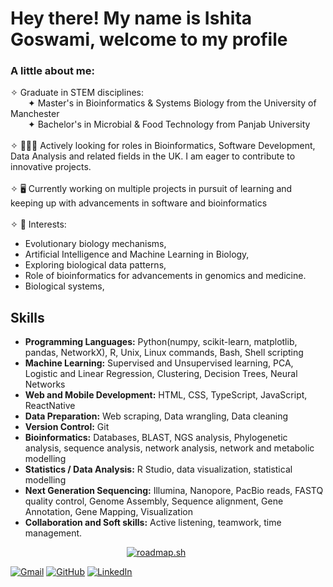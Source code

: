 <H1> Hey there! My name is Ishita Goswami, welcome to my profile</H1>

<H3> A little about me: </H3>
✧ Graduate in STEM disciplines:
<br>
&emsp;&emsp;✦ Master's in Bioinformatics & Systems Biology from the University of Manchester
<br>
&emsp;&emsp;✦ Bachelor's in Microbial & Food Technology from Panjab University
<br><br>
✧ 👩🏻‍💻 Actively looking for roles in Bioinformatics, Software Development, Data Analysis and related fields in the UK. I am eager to contribute to innovative projects.
<br><br>
✧ 🖥️ Currently working on multiple projects in pursuit of learning and keeping up with advancements in software and bioinformatics
<br><br>
✧ 🔬 Interests: 
<ul>
  <li>Evolutionary biology mechanisms,</li>
  <li>Artificial Intelligence and Machine Learning in Biology,</li>
  <li>Exploring biological data patterns,</li>
  <li>Role of bioinformatics for advancements in genomics and medicine.</li>
  <li>Biological systems,</li> 
</ul>

<h2>Skills</h2>
<ul>
  <li><b>Programming Languages:</b> Python(numpy, scikit-learn, matplotlib, pandas, NetworkX), R, Unix, Linux commands, Bash, Shell scripting</li>
  <li><b>Machine Learning:</b> Supervised and Unsupervised learning, PCA, Logistic and Linear Regression, Clustering, Decision Trees, Neural Networks</li>
  <li><b>Web and Mobile Development:</b> HTML, CSS, TypeScript, JavaScript, ReactNative</li>
  <li><b>Data Preparation:</b> Web scraping, Data wrangling, Data cleaning</li>
  <li><b>Version Control:</b> Git</li>
  <li><b>Bioinformatics:</b> Databases, BLAST, NGS analysis, Phylogenetic analysis, sequence analysis, network analysis, network and metabolic modelling</li>
  <li><b>Statistics / Data Analysis:</b> R Studio, data visualization, statistical modelling </li>
  <li><b>Next Generation Sequencing:</b> Illumina, Nanopore, PacBio reads, FASTQ quality control, Genome Assembly, Sequence alignment, Gene Annotation, Gene Mapping, Visualization</li>
  <li><b>Collaboration and Soft skills:</b> Active listening, teamwork, time management.</li>
</ul>
&emsp;&emsp;&emsp;&emsp;&emsp;&emsp;&emsp;&emsp;&emsp;&emsp;&emsp;&emsp;&emsp; 
<a href="https://roadmap.sh"><img src="https://roadmap.sh/card/wide/679907ec1ee9a7b2d0a83c2f?variant=dark&roadmaps=python%2Clinux%2Cgit-github" alt="roadmap.sh"/></a>


[![Gmail](https://img.shields.io/badge/gmail-D14836?style=for-the-badge&logo=gmail&logoColor=white)](mailto:your-email@gmail.com)
[![GitHub](https://img.shields.io/badge/github-000?style=for-the-badge&logo=github&logoColor=white)](https://github.com/yourusername)
[![LinkedIn](https://img.shields.io/badge/linkedin-0077B5?style=for-the-badge&logo=linkedin&logoColor=white)](https://linkedin.com/in/yourusername)
<!--
**ishiigos/ishiigos** is a ✨ _special_ ✨ repository because its `README.md` (this file) appears on your GitHub profile.

Here are some ideas to get you started:

- 🔭 I’m currently working on ...
- 🌱 I’m currently learning ...
- 👯 I’m looking to collaborate on ...
- 🤔 I’m looking for help with ...
- 💬 Ask me about ...
- 📫 How to reach me: ...
- 😄 Pronouns: ...
- ⚡ Fun fact: ...
-->
